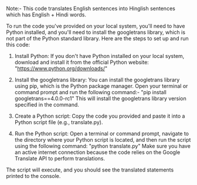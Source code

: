 Note:- This code translates English sentences into Hinglish sentences which has English + Hindi words.

To run the code you've provided on your local system, you'll need to have Python installed, and you'll need to install the googletrans library, which is not part of the Python standard library. Here are the steps to set up and run this code:

1) Install Python:
If you don't have Python installed on your local system, download and install it from the official 
Python website: "https://www.python.org/downloads/"

2) Install the googletrans library:
You can install the googletrans library using pip, which is the Python package manager.
Open your terminal or command prompt and run the following command:-
  "pip install googletrans==4.0.0-rc1"
This will install the googletrans library version specified in the command.

3) Create a Python script:
Copy the code you provided and paste it into a Python script file (e.g., translate.py).

4) Run the Python script:
Open a terminal or command prompt, navigate to the directory where your Python script is located, and then run the script using the following command:
  "python translate.py"
Make sure you have an active internet connection because the code relies on the Google Translate API to perform translations.

The script will execute, and you should see the translated statements printed to the console.
